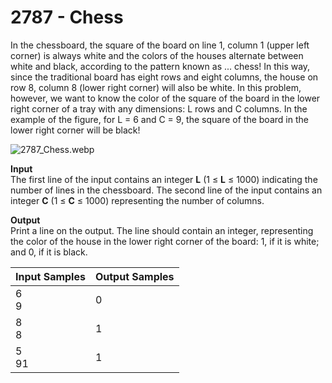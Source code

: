 # 2787 - Chess

In the chessboard, the square of the board on line 1, column 1 (upper left corner) is always white and the colors of the houses alternate between white and black, according to the pattern known as ... chess! In this way, since the traditional board has eight rows and eight columns, the house on row 8, column 8 (lower right corner) will also be white. In this problem, however, we want to know the color of the square of the board in the lower right corner of a tray with any dimensions: L rows and C columns. In the example of the figure, for L = 6 and C = 9, the square of the board in the lower right corner will be black!

![2787_Chess.webp]()

**Input**<br>
The first line of the input contains an integer **L** (1 ≤ **L** ≤ 1000) indicating the number of lines in the chessboard. The second line of the input contains an integer **C** (1 ≤ **C** ≤ 1000) representing the number of columns.

**Output**<br>
Print a line on the output. The line should contain an integer, representing the color of the house in the lower right corner of the board: 1, if it is white; and 0, if it is black.

| Input Samples | Output Samples |
|:--------------|:---------------|
| 6 <br> 9      | 0              |
| 8 <br> 8      | 1              |
| 5 <br> 91     | 1              |